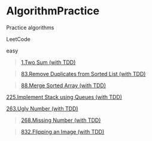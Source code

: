 # AlgorithmPractice

Practice algorithms

LeetCode

easy

> [1.Two Sum (with TDD)](http://samurae83.blog.me/221342690123)

> [83.Remove Duplicates from Sorted List (with TDD)](http://samurae83.blog.me/221337670176)

> [88.Merge Sorted Array (with TDD)](http://samurae83.blog.me/221335454051)
  
  [225.Implement Stack using Queues (with TDD)](https://leetcode.com/problems/implement-stack-using-queues/description)
>
  [263.Ugly Number (with TDD)](http://samurae83.blog.me/221333346390)

> [268.Missing Number (with TDD)](https://leetcode.com/problems/missing-number)

> [832.Flipping an Image (with TDD)](https://leetcode.com/problems/flipping-an-image)
